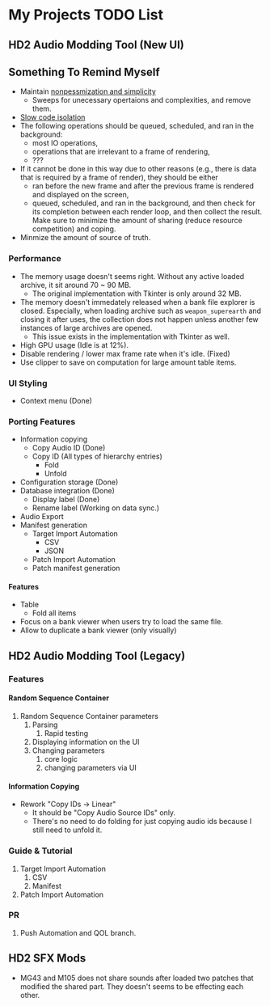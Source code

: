 # My Projects TODO List

## HD2 Audio Modding Tool (New UI)

## Something To Remind Myself

- Maintain [nonpessmization and simplicity](https://youtu.be/pgoetgxecw8?t=372)
  - Sweeps for unecessary opertaions and complexities, and remove them.
- [Slow code isolation](https://youtu.be/lStYLF6Us_Q?si=fy9ePITN6oMy6dvF)
- The following operations should be queued, scheduled, and ran in the background:
  - most IO operations,
  - operations that are irrelevant to a frame of rendering,
  - ???
- If it cannot be done in this way due to other reasons (e.g., there is data that is required
 by a frame of render), they should be either
  - ran before the new frame and after the previous frame is rendered and displayed
  on the screen,
  - queued, scheduled, and ran in the background, and then check for its completion between each
   render loop, and then collect the result. Make sure to minimize the amount of sharing (reduce
   resource competition) and coping.
- Minmize the amount of source of truth.

### Performance

- The memory usage doesn't seems right. Without any active loaded archive, it sit around 70 ~ 90 MB.
  - The original implementation with Tkinter is only around 32 MB.
- The memory doesn't immedately released when a bank file explorer is closed. Especially, when loading
archive such as `weapon_superearth` and closing it after uses, the collection does not happen unless
another few instances of large archives are opened.
  - This issue exists in the implementation with Tkinter as well.
- High GPU usage (Idle is at 12%).
- Disable rendering / lower max frame rate when it's idle. (Fixed)
- Use clipper to save on computation for large amount table items.

### UI Styling

- Context menu (Done)

### Porting Features

- Information copying
  - Copy Audio ID (Done)
  - Copy ID (All types of hierarchy entries)
    - Fold
    - Unfold   
- Configuration storage (Done)
- Database integration (Done)
  - Display label (Done)
  - Rename label (Working on data sync.)
- Audio Export
- Manifest generation
  - Target Import Automation
    - CSV
    - JSON
  - Patch Import Automation
  - Patch manifest generation

#### Features

- Table
  - Fold all items
- Focus on a bank viewer when users try to load the same file.
- Allow to duplicate a bank viewer (only visually)

## HD2 Audio Modding Tool (Legacy)

### Features

#### Random Sequence Container

1. Random Sequence Container parameters
    1. Parsing
        1. Rapid testing
    2. Displaying information on the UI
    3. Changing parameters
        1. core logic 
        2. changing parameters via UI

#### Information Copying

- Rework "Copy IDs -> Linear"
    - It should be "Copy Audio Source IDs" only.
    - There's no need to do folding for just copying audio ids because I still need to unfold it.

### Guide & Tutorial

1. Target Import Automation
    1. CSV
    2. Manifest
2. Patch Import Automation

### PR

1. Push Automation and QOL branch.

## HD2 SFX Mods

- MG43 and M105 does not share sounds after loaded two patches that modified the shared part. They doesn't seems to be effecting each other.
